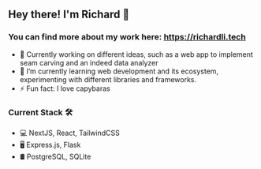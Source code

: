## Hey there! I'm Richard 👋
### You can find more about my work here: https://richardli.tech

- 🔭 Currently working on different ideas, such as a web app to implement seam carving and an indeed data analyzer
- 🌱 I’m currently learning web development and its ecosystem, experimenting with different libraries and frameworks.
- ⚡ Fun fact: I love capybaras 

### Current Stack 🛠
- 💻 NextJS, React, TailwindCSS
- 🖥 Express.js, Flask
- 🛢 PostgreSQL, SQLite

<br/>

